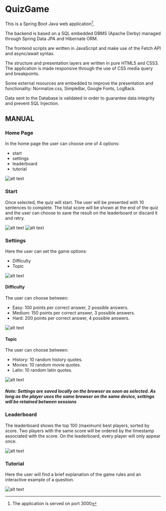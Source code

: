 # QuizGame

This is a Spring Boot Java web application[^1].

The backend is based on a SQL embedded DBMS (Apache Derby) managed through Spring Data JPA and Hibernate ORM.

The frontend scripts are written in JavaScript and make use of the Fetch API and async/await syntax.

The structure and presentation layers are written in pure HTML5 and CSS3.
The application is made responsive through the use of CSS media query and breakpoints.

Some external resources are embedded to improve the presentation and functionality: Normalize.css, SimpleBar, Google Fonts, LogBack.

Data sent to the Database is validated in order to guarantee data integrity and prevent SQL Injection.

[^1]: The application is served on port 3000

## MANUAL

### Home Page

In the home page the user can choose one of 4 options:
 - start
 - settings
 - leaderboard
 - tutorial

![alt text](./screens/1.png)

### Start

Once selected, the quiz will start. The user will be presented with 10 sentences to complete. The total score will be shown at the end of the quiz and the user can choose to save the result on the leaderboard or discard it and retry.

![alt text](./screens/2.png)
![alt text](./screens/3.png)

### Settings

Here the user can set the game options:
 - Difficulty
 - Topic

![alt text](./screens/4.png)

#### Difficulty

The user can choose between:
 - Easy:    100 points per correct answer, 2 possible answers.
 - Medium:  150 points per correct answer, 3 possible answers.
 - Hard:    200 points per correct answer, 4 possible answers. 
    
![alt text](./screens/5.png)

#### Topic

The user can choose between:
 - History: 10 random history quotes.
 - Movies: 10 random movie quotes.
 - Latin: 10 random latin quotes.
 
![alt text](./screens/6.png)

##### Note: Settings are saved locally on the browser as soon as selected. As long as the player uses the same browser on the same device, settings will be retained between sessions

### Leaderboard

The leaderboard shows the top 100 (maximum) best players, sorted by score. Two players with the same score will be ordered by the timestamp associated with the score.
On the leaderboard, every player will only appear once.

![alt text](./screens/7.png)

### Tutorial

Here the user will find a brief explanation of the game rules and an interactive example of a question.

![alt text](./screens/8.png)
